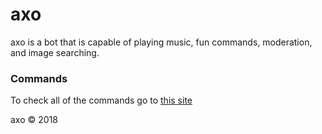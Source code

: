 # axo

axo is a bot that is capable of playing music, fun commands, moderation, and image searching.


### Commands

To check all of the commands go to [this site](https://www.axobot.ml)


axo © 2018